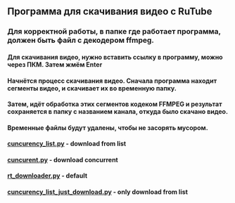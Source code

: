 ## Программа для скачивания видео с RuTube
### Для корректной работы, в папке где работает программа, должен быть файл с декодером ffmpeg.
#### Для скачивания видео, нужно вставить ссылку в программу, можно через ПКМ. Затем жмём Enter
#### Начнётся процесс скачивания видео. Сначала программа находит сегменты видео, и скачивает их во временную папку.
#### Затем, идёт обработка этих сегментов кодеком FFMPEG и результат сохраняется в папку с названием канала, откуда было скачано видео.
#### Временные файлы будут удалены, чтобы не засорять мусором.

#### [cuncurency_list.py](cuncurency_list.py) - download from list
#### [cuncurent.py](cuncurent.py) - download concurrent
#### [rt_downloader.py](rt_downloader.py) - default
#### [cuncurency_list_just_download.py](cuncurency_list_just_download.py) - only download from list
